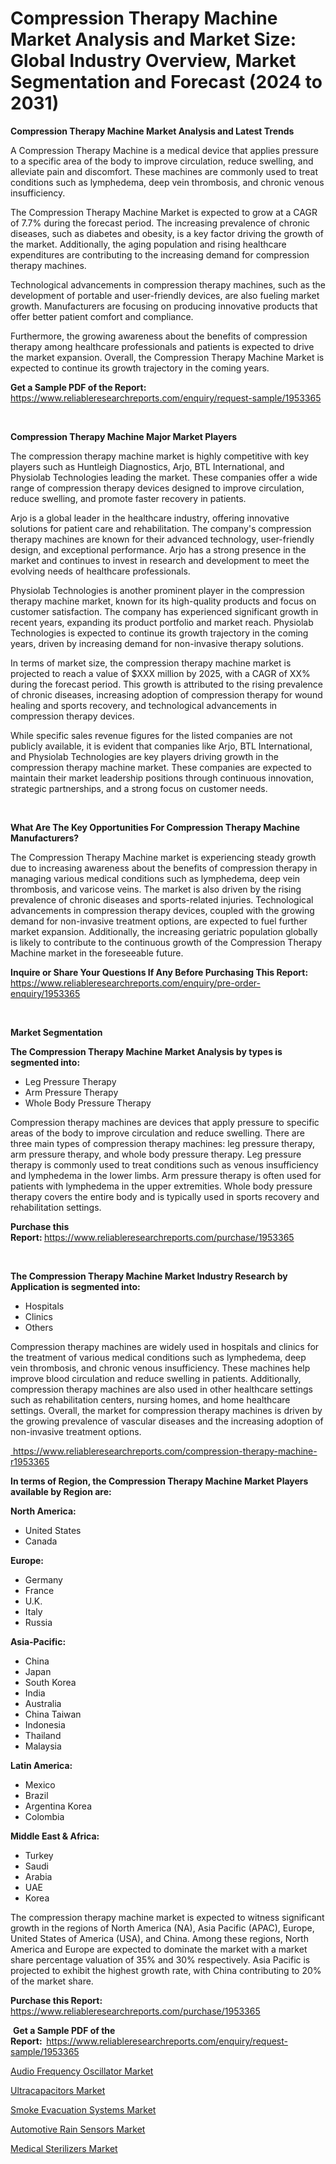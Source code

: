 <p><h1>Compression Therapy Machine Market Analysis and Market Size: Global Industry Overview, Market Segmentation and Forecast (2024 to 2031)</h1></p><p><strong>Compression Therapy Machine Market Analysis and Latest Trends</strong></p>
<p><p>A Compression Therapy Machine is a medical device that applies pressure to a specific area of the body to improve circulation, reduce swelling, and alleviate pain and discomfort. These machines are commonly used to treat conditions such as lymphedema, deep vein thrombosis, and chronic venous insufficiency.</p><p>The Compression Therapy Machine Market is expected to grow at a CAGR of 7.7% during the forecast period. The increasing prevalence of chronic diseases, such as diabetes and obesity, is a key factor driving the growth of the market. Additionally, the aging population and rising healthcare expenditures are contributing to the increasing demand for compression therapy machines.</p><p>Technological advancements in compression therapy machines, such as the development of portable and user-friendly devices, are also fueling market growth. Manufacturers are focusing on producing innovative products that offer better patient comfort and compliance.</p><p>Furthermore, the growing awareness about the benefits of compression therapy among healthcare professionals and patients is expected to drive the market expansion. Overall, the Compression Therapy Machine Market is expected to continue its growth trajectory in the coming years.</p></p>
<p><strong>Get a Sample PDF of the Report:&nbsp;</strong> <a href="https://www.reliableresearchreports.com/enquiry/request-sample/1953365">https://www.reliableresearchreports.com/enquiry/request-sample/1953365</a></p>
<p>&nbsp;</p>
<p><strong>Compression Therapy Machine Major Market Players</strong></p>
<p><p>The compression therapy machine market is highly competitive with key players such as Huntleigh Diagnostics, Arjo, BTL International, and Physiolab Technologies leading the market. These companies offer a wide range of compression therapy devices designed to improve circulation, reduce swelling, and promote faster recovery in patients. </p><p>Arjo is a global leader in the healthcare industry, offering innovative solutions for patient care and rehabilitation. The company's compression therapy machines are known for their advanced technology, user-friendly design, and exceptional performance. Arjo has a strong presence in the market and continues to invest in research and development to meet the evolving needs of healthcare professionals.</p><p>Physiolab Technologies is another prominent player in the compression therapy machine market, known for its high-quality products and focus on customer satisfaction. The company has experienced significant growth in recent years, expanding its product portfolio and market reach. Physiolab Technologies is expected to continue its growth trajectory in the coming years, driven by increasing demand for non-invasive therapy solutions.</p><p>In terms of market size, the compression therapy machine market is projected to reach a value of $XXX million by 2025, with a CAGR of XX% during the forecast period. This growth is attributed to the rising prevalence of chronic diseases, increasing adoption of compression therapy for wound healing and sports recovery, and technological advancements in compression therapy devices.</p><p>While specific sales revenue figures for the listed companies are not publicly available, it is evident that companies like Arjo, BTL International, and Physiolab Technologies are key players driving growth in the compression therapy machine market. These companies are expected to maintain their market leadership positions through continuous innovation, strategic partnerships, and a strong focus on customer needs.</p></p>
<p>&nbsp;</p>
<p><strong>What Are The Key Opportunities For Compression Therapy Machine Manufacturers?</strong></p>
<p><p>The Compression Therapy Machine market is experiencing steady growth due to increasing awareness about the benefits of compression therapy in managing various medical conditions such as lymphedema, deep vein thrombosis, and varicose veins. The market is also driven by the rising prevalence of chronic diseases and sports-related injuries. Technological advancements in compression therapy devices, coupled with the growing demand for non-invasive treatment options, are expected to fuel further market expansion. Additionally, the increasing geriatric population globally is likely to contribute to the continuous growth of the Compression Therapy Machine market in the foreseeable future.</p></p>
<p><strong>Inquire or Share Your Questions If Any Before Purchasing This Report:</strong> <a href="https://www.reliableresearchreports.com/enquiry/pre-order-enquiry/1953365">https://www.reliableresearchreports.com/enquiry/pre-order-enquiry/1953365</a></p>
<p>&nbsp;</p>
<p><strong>Market Segmentation</strong></p>
<p><strong>The Compression Therapy Machine Market Analysis by types is segmented into:</strong></p>
<p><ul><li>Leg Pressure Therapy</li><li>Arm Pressure Therapy</li><li>Whole Body Pressure Therapy</li></ul></p>
<p><p>Compression therapy machines are devices that apply pressure to specific areas of the body to improve circulation and reduce swelling. There are three main types of compression therapy machines: leg pressure therapy, arm pressure therapy, and whole body pressure therapy. Leg pressure therapy is commonly used to treat conditions such as venous insufficiency and lymphedema in the lower limbs. Arm pressure therapy is often used for patients with lymphedema in the upper extremities. Whole body pressure therapy covers the entire body and is typically used in sports recovery and rehabilitation settings.</p></p>
<p><strong>Purchase this Report:&nbsp;</strong><a href="https://www.reliableresearchreports.com/purchase/1953365">https://www.reliableresearchreports.com/purchase/1953365</a></p>
<p>&nbsp;</p>
<p><strong>The Compression Therapy Machine Market Industry Research by Application is segmented into:</strong></p>
<p><ul><li>Hospitals</li><li>Clinics</li><li>Others</li></ul></p>
<p><p>Compression therapy machines are widely used in hospitals and clinics for the treatment of various medical conditions such as lymphedema, deep vein thrombosis, and chronic venous insufficiency. These machines help improve blood circulation and reduce swelling in patients. Additionally, compression therapy machines are also used in other healthcare settings such as rehabilitation centers, nursing homes, and home healthcare settings. Overall, the market for compression therapy machines is driven by the growing prevalence of vascular diseases and the increasing adoption of non-invasive treatment options.</p></p>
<p><a href="https://www.reliableresearchreports.com/compression-therapy-machine-r1953365">&nbsp;https://www.reliableresearchreports.com/compression-therapy-machine-r1953365</a></p>
<p><strong>In terms of Region, the Compression Therapy Machine Market Players available by Region are:</strong></p>
<p>
    <p> <strong> North America: </strong>
        <ul>
            <li>United States</li>
            <li>Canada</li>
        </ul>
        </p> 
    <p> <strong> Europe: </strong>
        <ul>
            <li>Germany</li>
            <li>France</li>
            <li>U.K.</li>
            <li>Italy</li>
            <li>Russia</li>
        </ul>
        </p> 
    <p> <strong> Asia-Pacific: </strong>
        <ul>
            <li>China</li>
            <li>Japan</li>
            <li>South Korea</li>
            <li>India</li>
            <li>Australia</li>
            <li>China Taiwan</li>
            <li>Indonesia</li>
            <li>Thailand</li>
            <li>Malaysia</li>
        </ul>
        </p> 
    <p> <strong> Latin America: </strong>
        <ul>
            <li>Mexico</li>
            <li>Brazil</li>
            <li>Argentina Korea</li>
            <li>Colombia</li>
        </ul>
        </p> 
    <p> <strong> Middle East & Africa: </strong>
        <ul>
            <li>Turkey</li>
            <li>Saudi</li>
            <li>Arabia</li>
            <li>UAE</li>
            <li>Korea</li>
        </ul>
    </p>
    </p>
<p><p>The compression therapy machine market is expected to witness significant growth in the regions of North America (NA), Asia Pacific (APAC), Europe, United States of America (USA), and China. Among these regions, North America and Europe are expected to dominate the market with a market share percentage valuation of 35% and 30% respectively. Asia Pacific is projected to exhibit the highest growth rate, with China contributing to 20% of the market share.</p></p>
<p><strong>Purchase this Report: </strong><a href="https://www.reliableresearchreports.com/purchase/1953365">https://www.reliableresearchreports.com/purchase/1953365</a></p>
<p>&nbsp;<strong>Get a Sample PDF of the Report:&nbsp;&nbsp;</strong><a href="https://www.reliableresearchreports.com/enquiry/request-sample/1953365">https://www.reliableresearchreports.com/enquiry/request-sample/1953365</a></p>
<p><strong></strong></p>
<p><p><a href="https://medium.com/@gerkabranch5/audio-frequency-oscillator-market-size-share-analysis-growth-trends-forecast-2024-2031-9c51f9085bae">Audio Frequency Oscillator Market</a></p><p><a href="https://medium.com/@andrew.scott4567/ultracapacitors-market-a-global-and-regional-analysis-focus-on-region-country-level-analysis-825715533295">Ultracapacitors Market</a></p><p><a href="https://github.com/vregtldg37/Market-Research-Report-List-1/blob/main/smoke-evacuation-systems-market.md">Smoke Evacuation Systems Market</a></p><p><a href="https://medium.com/@enosstark/automotive-rain-sensors-market-share-and-new-trends-analysis-by-its-type-application-end-use-and-8802a787fa5d">Automotive Rain Sensors Market</a></p><p><a href="https://github.com/labibmmn112/Market-Research-Report-List-1/blob/main/medical-sterilizers-market.md">Medical Sterilizers Market</a></p></p>
